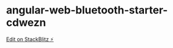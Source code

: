 # angular-web-bluetooth-starter-cdwezn

[Edit on StackBlitz ⚡️](https://stackblitz.com/edit/angular-web-bluetooth-starter-cdwezn)